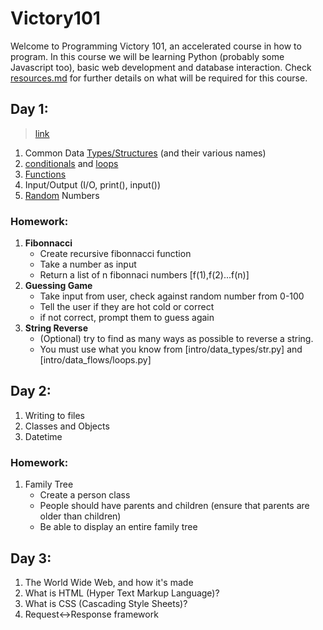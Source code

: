 # Victory101
Welcome to Programming Victory 101, an accelerated course in how to program. In this course we will be learning Python (probably some Javascript too), basic web development and database interaction.
Check [resources.md](resources.md) for further details on what will be required for this course.

## Day 1:
> [link](intro/day1/)
1. Common Data [Types/Structures](intro/data_types/) (and their various names)
2. [conditionals](intro/data_flows/conditionals.py) and [loops](intro/data_flows/loops.py)
3. [Functions](intro/data_flows/functions.py)
4. Input/Output (I/O, print(), input())
5. [Random](intro/std/random.py) Numbers

### Homework:
1. **Fibonnacci**
   - Create recursive fibonnacci function
   - Take a number as input
   - Return a list of n fibonnaci numbers \[f(1),f(2)...f(n)]
2. **Guessing Game**
   - Take input from user, check against random number from 0-100
   - Tell the user if they are hot cold or correct
   - if not correct, prompt them to guess again
3. **String Reverse**
   - (Optional) try to find as many ways as possible to reverse a string.
   - You must use what you know from [intro/data_types/str.py] and [intro/data_flows/loops.py]

## Day 2:
1. Writing to files
2. Classes and Objects
3. Datetime

### Homework:
1. Family Tree
   - Create a person class
   - People should have parents and children (ensure that parents are older than children)
   - Be able to display an entire family tree

## Day 3:
1. The World Wide Web, and how it's made
2. What is HTML (Hyper Text Markup Language)?
3. What is CSS (Cascading Style Sheets)?
4. Request<->Response framework
